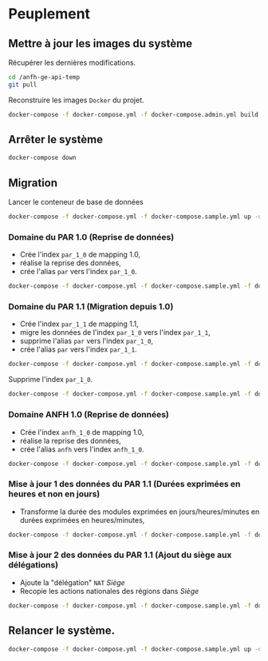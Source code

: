 # Peuplement

## Mettre à jour les images du système

Récupérer les dernières modifications.

```sh
cd /anfh-ge-api-temp
git pull
```

Reconstruire les images `Docker` du projet.

```sh
docker-compose -f docker-compose.yml -f docker-compose.admin.yml build
```

## Arrêter le système

```sh
docker-compose down
```

## Migration

Lancer le conteneur de base de données

```sh
docker-compose -f docker-compose.yml -f docker-compose.sample.yml up -d db
```

### Domaine du PAR 1.0 (Reprise de données)

- Crée l'index `par_1_0` de mapping 1.0,
- réalise la reprise des données,
- crée l'alias `par` vers l'index `par_1_0`.

```sh
docker-compose -f docker-compose.yml -f docker-compose.sample.yml -f docker-compose.admin.yml run data recover_par_1_0
```

### Domaine du PAR 1.1 (Migration depuis 1.0)

- Crée l'index `par_1_1` de mapping 1.1,
- migre les données de l'index `par_1_0` vers l'index `par_1_1`,
- supprime l'alias `par` vers l'index `par_1_0`,
- crée l'alias `par` vers l'index `par_1_1`.

```sh
docker-compose -f docker-compose.yml -f docker-compose.sample.yml -f docker-compose.admin.yml run data from_par_1_0_to_1_1
```

Supprime l'index `par_1_0`.


```sh
docker-compose -f docker-compose.yml -f docker-compose.sample.yml -f docker-compose.admin.yml run data delete_par_1_0
```

### Domaine ANFH 1.0 (Reprise de données)

- Crée l'index `anfh_1_0` de mapping 1.0,
- réalise la reprise des données,
- crée l'alias `anfh` vers l'index `anfh_1_0`.

```sh
docker-compose -f docker-compose.yml -f docker-compose.sample.yml -f docker-compose.admin.yml run data recover_anfh_1_0
```

### Mise à jour 1 des données du PAR 1.1 (Durées exprimées en heures et non en jours)

- Transforme la durée des modules exprimées en jours/heures/minutes en durées exprimées en heures/minutes,

```sh
docker-compose -f docker-compose.yml -f docker-compose.sample.yml -f docker-compose.admin.yml run data update_1_par_1_1
```

### Mise à jour 2 des données du PAR 1.1 (Ajout du siège aux délégations)

- Ajoute la "délégation" `NAT` *Siège*
- Recopie les actions nationales des régions dans *Siège*

```sh
docker-compose -f docker-compose.yml -f docker-compose.sample.yml -f docker-compose.admin.yml run data update_2_par_1_1
```

## Relancer le système.

```sh
docker-compose -f docker-compose.yml -f docker-compose.sample.yml up -d
```
